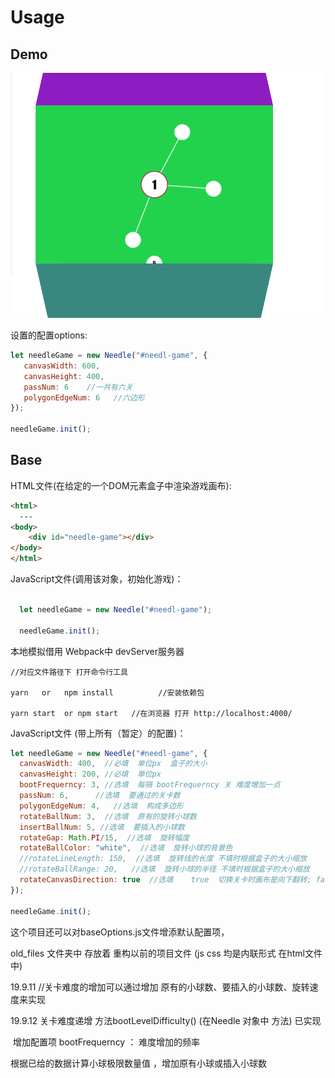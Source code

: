 # Usage

## Demo

![needle_game](/src/img/needle_game.png)

设置的配置options:

```javascript
let needleGame = new Needle("#needl-game", {
   canvasWidth: 600,
   canvasHeight: 400,
   passNum: 6    //一共有六关
   polygonEdgeNum: 6   //六边形
});

needleGame.init();
```

## Base

HTML文件(在给定的一个DOM元素盒子中渲染游戏画布):

~~~html
<html>
  ---
<body>
    <div id="needle-game"></div>
</body>
</html>
~~~

JavaScript文件(调用该对象，初始化游戏)：

~~~javascript

  let needleGame = new Needle("#needl-game");
  
  needleGame.init();
~~~

本地模拟借用 Webpack中 devServer服务器

```node
//对应文件路径下 打开命令行工具

yarn   or   npm install          //安装依赖包

yarn start  or npm start   //在浏览器 打开 http://localhost:4000/ 
```

JavaScript文件 (带上所有（暂定）的配置)：

~~~javascript
let needleGame = new Needle("#needl-game", {
  canvasWidth: 400,  //必填  单位px  盒子的大小
  canvasHeight: 200, //必填  单位px
  bootFrequerncy: 3, //选填  每隔 bootFrequerncy 关 难度增加一点
  passNum: 6,      //选填  要通过的关卡数
  polygonEdgeNum: 4,   //选填  构成多边形 
  rotateBallNum: 3,  //选填  原有的旋转小球数
  insertBallNum: 5, //选填  要插入的小球数
  rotateGap: Math.PI/15,  //选填  旋转幅度
  rotateBallColor: "white",  //选填  旋转小球的背景色
  //rotateLineLength: 150,  //选填  旋转线的长度 不填时根据盒子的大小缩放
  //rotateBallRange: 20,   //选填  旋转小球的半径 不填时根据盒子的大小缩放
  rotateCanvasDirection: true  //选填    true  切换关卡时画布是向下翻转; false  反之
});
  
needleGame.init();
~~~

这个项目还可以对baseOptions.js文件增添默认配置项，

old_files 文件夹中 存放着 重构以前的项目文件 (js css 均是内联形式 在html文件中)

19.9.11  //关卡难度的增加可以通过增加 原有的小球数、要插入的小球数、旋转速度来实现

19.9.12  关卡难度递增 方法bootLevelDifficulty() (在Needle 对象中 方法) 已实现

​    增加配置项 bootFrequerncy ： 难度增加的频率

根据已给的数据计算小球极限数量值  ，增加原有小球或插入小球数